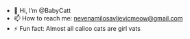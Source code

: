 - 👋 Hi, I’m @BabyCatt
- 📫 How to reach me: nevenamilosavljevicmeow@gmail.com 
- ⚡ Fun fact: Almost all calico cats are girl vats

<!---
BabyCatt/BabyCatt is a ✨ special ✨ repository because its `README.md` (this file) appears on your GitHub profile.
You can click the Preview link to take a look at your changes.
--->
